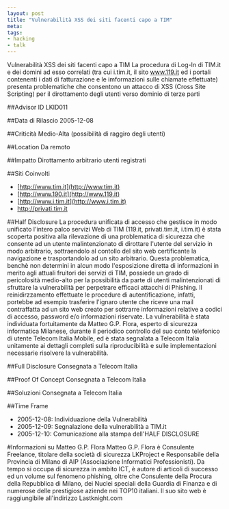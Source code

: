 ```yaml
--- 
layout: post
title: "Vulnerabilità XSS dei siti facenti capo a TIM"
meta: 
tags:
- hacking
- talk
---
```

Vulnerabilità XSS dei siti facenti capo a TIM
La procedura di Log-In di TIM.it e dei domini ad esso correlati (tra cui i.tim.it, il sito www.119.it ed i portali contenenti i dati di fatturazione e le imformazioni sulle chiamate effettuate) presenta problematiche che consentono un attacco di XSS (Cross Site Scripting) per il dirottamento degli utenti verso dominio di terze parti

##Advisor ID
LKID011

##Data di Rilascio
2005-12-08

##Criticità
Medio-Alta (possibilità di raggiro degli utenti)

##Location
Da remoto

##Impatto
Dirottamento arbitrario utenti registrati

##Siti Coinvolti
* [http://www.tim.it](http://www.tim.it)
* [http://www.190.it](http://www.119.it)
* [http://www.i.tim.it](http://www.i.tim.it)
* [http://privati.tim.it ](http://privati.tim.it)

##Half Disclosure
La procedura unificata di accesso che gestisce in modo unificato l'intero palco servizi Web di TIM (119.it, privati.tim.it, i.tim.it) è stata scoperta positiva alla rilevazione di una problematica di sicurezza che consente ad un utente malintenzionato di dirottare l'utente del servizio in modo arbitrario, sottraendolo al contollo del sito web certificante la navigazione e trasportandolo ad un sito arbitrario.
Questa problematica, benchè non determini in alcun modo l'esposizione diretta di informazioni in merito agli attuali fruitori dei servizi di TIM, possiede un grado di pericolosità medio-alto per la possibilità da parte di utenti malintenzionati di sfruttare la vulnerabilità per perpetrare efficaci attacchi di Phishing.
Il reinidirzzamento effettuate le procedure di autentificazione, infatti, portebbe ad esempio trasferire l'ignaro utente che riceve una mail contraffatta ad un sito web creato per sottrarre informazioni relative a codici di accesso, password e/o informazioni riservate.
La vulnerabilità è stata individuata fortuitamente da Matteo G.P. Flora, esperto di sicurezza informatica Milanese, durante il periodico controllo del  suo conto telefonico di utente Telecom Italia Mobile, ed è stata segnalata a Telecom Italia unitamente  ai dettagli completi sulla riproducibilità e sulle implementazioni necessarie  risolvere la vulnerabilità.  

##Full Disclosure
Consegnata a Telecom Italia

##Proof Of Concept
Consegnata a Telecom Italia

##Soluzioni
Consegnata a  Telecom Italia

##Time Frame
* 2005-12-08: Individuazione della Vulnerabilità
* 2005-12-09: Segnalazione della vulnerabilità a TIM.it
* 2005-12-10: Comunicazione alla stampa dell'HALF DISCLOSURE

#Informazioni su Matteo G.P. Flora
Matteo G.P. Flora è Consulente Freelance, titolare della società di sicurezza LKProject e Responsabile della Provincia di Milano di AIP (Associazione Informatici Professionisti). Da tempo si occupa di sicurezza in ambito ICT, è autore di articoli di successo ed un volume sul fenomeno phishing, oltre che Consulente della Procura della Repubblica di Milano, dei Nuclei speciali della Guardia di Finanza e di numerose delle prestigiose aziende nei TOP10 italiani.
Il suo sito web è raggiungibile all'indirizzo Lastknight.com 
